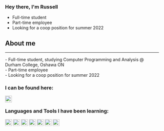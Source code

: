 ### Hey there, I'm Russell 
- Full-time student
- Part-time employee
- Looking for a coop position for summer 2022

## About me
<hr />
- Full-time student, studying Computer Programming and Analysis @ Durham College, Oshawa ON <br />
- Part-time employee <br />
- Looking for a coop position for summer 2022

### I can be found here:

[<img align="left" alt="Russell Waring | LinkedIn" width="22px" src="https://cdn.jsdelivr.net/npm/simple-icons@v3/icons/linkedin.svg"/>][linkedin]

<br />

### Languages and Tools I have been learning:

<img alt="C sharp logo" width="22px" src="https://seeklogo.com/images/C/c-sharp-c-logo-02F17714BA-seeklogo.com.png"/>
<img alt="C plus plus logo" width="22px" src="https://upload.wikimedia.org/wikipedia/commons/thumb/1/18/ISO_C%2B%2B_Logo.svg/1822px-ISO_C%2B%2B_Logo.svg.png"/>
<img alt="Java logo" width="22px" src="https://www.vectorlogo.zone/logos/java/java-vertical.svg"/>
<img alt="Python logo" width="22px" src="http://clipart-library.com/images_k/python-logo-transparent/python-logo-transparent-5.png"/>
<img alt="HTML logo" width="22px" src="https://upload.wikimedia.org/wikipedia/commons/thumb/6/61/HTML5_logo_and_wordmark.svg/768px-HTML5_logo_and_wordmark.svg.png"/>
<img alt="CSS logo" width="22px" src="https://upload.wikimedia.org/wikipedia/commons/thumb/d/d5/CSS3_logo_and_wordmark.svg/544px-CSS3_logo_and_wordmark.svg.png"/>
<img alt="PHP logo" width="22px" src="https://upload.wikimedia.org/wikipedia/commons/thumb/2/27/PHP-logo.svg/1067px-PHP-logo.svg.png"/>

<br />
<br />

[linkedin]: https://www.linkedin.com/in/russell-waring-476372a4/